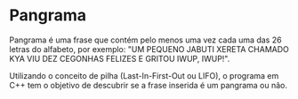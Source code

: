 # Pangrama

Pangrama é uma frase que contém pelo menos uma vez cada uma das 26 letras do alfabeto, por exemplo: "UM PEQUENO JABUTI XERETA CHAMADO KYA VIU DEZ CEGONHAS FELIZES E GRITOU IWUP, IWUP!".

Utilizando o conceito de pilha (Last-In-First-Out ou LIFO), o programa em C++ tem o objetivo de descubrir se a frase inserida é um pangrama ou não.
